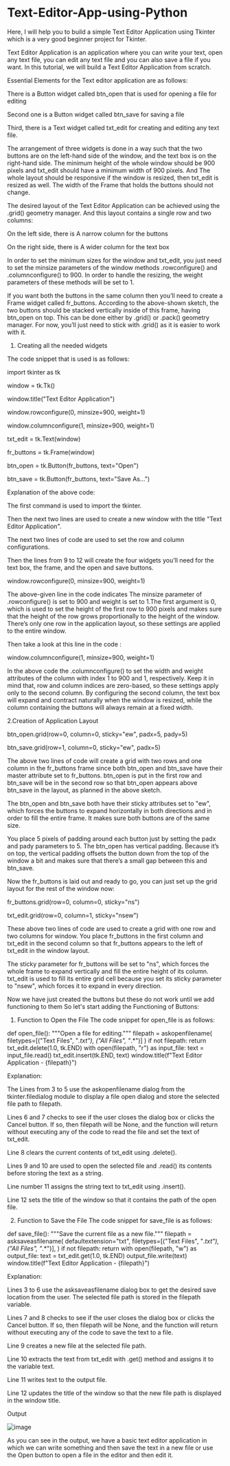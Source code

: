 # Text-Editor-App-using-Python

Here, I will help you to build a simple Text Editor Application using Tkinter which is a very good beginner project for Tkinter.

Text Editor Application is an application where you can write your text, open any text file, you can edit any text file and you can also save a file if you want. In this tutorial, we will build a Text Editor Application from scratch.

Essential Elements for the Text editor application are as follows:

There is a Button widget called btn_open that is used for opening a file for editing

Second one is a Button widget called btn_save for saving a file

Third, there is a Text widget called txt_edit for creating and editing any text file.

The arrangement of three widgets is done in a way such that the two buttons are on the left-hand side of the window, and the text box is on the right-hand side. The minimum height of the whole window should be 900 pixels and txt_edit should have a minimum width of 900 pixels. And The whole layout should be responsive if the window is resized, then txt_edit is resized as well. The width of the Frame that holds the buttons should not change.

The desired layout of the Text Editor Application can be achieved using the .grid() geometry manager. And this layout contains a single row and two columns:

On the left side, there is A narrow column for the buttons

On the right side, there is A wider column for the text box

In order to set the minimum sizes for the window and txt_edit, you just need to set the minsize parameters of the window methods .rowconfigure() and .columnconfigure() to 900. In order to handle the resizing, the weight parameters of these methods will be set to 1.

If you want both the buttons in the same column then you’ll need to create a Frame widget called fr_buttons. According to the above-shown sketch, the two buttons should be stacked vertically inside of this frame, having btn_open on top. This can be done either by .grid() or .pack() geometry manager. For now, you’ll just need to stick with .grid() as it is easier to work with it.

1. Creating all the needed widgets

The code snippet that is used is as follows:

import tkinter as tk

window = tk.Tk()

window.title("Text Editor Application")

window.rowconfigure(0, minsize=900, weight=1)

window.columnconfigure(1, minsize=900, weight=1)

txt_edit = tk.Text(window)

fr_buttons = tk.Frame(window)

btn_open = tk.Button(fr_buttons, text="Open")

btn_save = tk.Button(fr_buttons, text="Save As...")

Explanation of the above code:

The first command is used to import the tkinter.

Then the next two lines are used to create a new window with the title "Text Editor Application".

The next two lines of code are used to set the row and column configurations.

Then the lines from 9 to 12 will create the four widgets you’ll need for the text box, the frame, and the open and save buttons.

window.rowconfigure(0, minsize=900, weight=1)

The above-given line in the code indicates The minsize parameter of .rowconfigure() is set to 900 and weight is set to 1.The first argument is 0, which is used to set the height of the first row to 900 pixels and makes sure that the height of the row grows proportionally to the height of the window. There’s only one row in the application layout, so these settings are applied to the entire window.

Then take a look at this line in the code :

window.columnconfigure(1, minsize=900, weight=1)

In the above code the .columnconfigure() to set the width and weight attributes of the column with index 1 to 900 and 1, respectively. Keep it in mind that, row and column indices are zero-based, so these settings apply only to the second column. By configuring the second column, the text box will expand and contract naturally when the window is resized, while the column containing the buttons will always remain at a fixed width.

2.Creation of Application Layout

btn_open.grid(row=0, column=0, sticky="ew", padx=5, pady=5)

btn_save.grid(row=1, column=0, sticky="ew", padx=5)

The above two lines of code will create a grid with two rows and one column in the fr_buttons frame since both btn_open and btn_save have their master attribute set to fr_buttons. btn_open is put in the first row and btn_save will be in the second row so that btn_open appears above btn_save in the layout, as planned in the above sketch.

The btn_open and btn_save both have their sticky attributes set to "ew", which forces the buttons to expand horizontally in both directions and in order to fill the entire frame. It makes sure both buttons are of the same size.

You place 5 pixels of padding around each button just by setting the padx and pady parameters to 5. The btn_open has vertical padding. Because it’s on top, the vertical padding offsets the button down from the top of the window a bit and makes sure that there’s a small gap between this and btn_save.

Now the fr_buttons is laid out and ready to go, you can just set up the grid layout for the rest of the window now:

fr_buttons.grid(row=0, column=0, sticky="ns")

txt_edit.grid(row=0, column=1, sticky="nsew")

These above two lines of code are used to create a grid with one row and two columns for window. You place fr_buttons in the first column and txt_edit in the second column so that fr_buttons appears to the left of txt_edit in the window layout.

The sticky parameter for fr_buttons will be set to "ns", which forces the whole frame to expand vertically and fill the entire height of its column. txt_edit is used to fill its entire grid cell because you set its sticky parameter to "nsew", which forces it to expand in every direction.

Now we have just created the buttons but these do not work until we add functioning to them So let's start adding the Functioning of Buttons:

1. Function to Open the File
The code snippet for open_file is as follows:


def open_file():
    """Open a file for editing."""
    filepath = askopenfilename(
        filetypes=[("Text Files", "*.txt"), ("All Files", "*.*")]
    )
    if not filepath:
        return
    txt_edit.delete(1.0, tk.END)
    with open(filepath, "r") as input_file:
        text = input_file.read()
        txt_edit.insert(tk.END, text)
    window.title(f"Text Editor Application - {filepath}")

Explanation:

The Lines from 3 to 5 use the askopenfilename dialog from the tkinter.filedialog module to display a file open dialog and store the selected file path to filepath.

Lines 6 and 7 checks to see if the user closes the dialog box or clicks the Cancel button. If so, then filepath will be None, and the function will return without executing any of the code to read the file and set the text of txt_edit.

Line 8 clears the current contents of txt_edit using .delete().

Lines 9 and 10 are used to open the selected file and .read() its contents before storing the text as a string.

Line number 11 assigns the string text to txt_edit using .insert().

Line 12 sets the title of the window so that it contains the path of the open file.

2. Function to Save the File
The code snippet for save_file is as follows:

def save_file():
    """Save the current file as a new file."""
    filepath = asksaveasfilename(
        defaultextension="txt",
        filetypes=[("Text Files", "*.txt"), ("All Files", "*.*")],
    )
    if not filepath:
        return
    with open(filepath, "w") as output_file:
        text = txt_edit.get(1.0, tk.END)
        output_file.write(text)
    window.title(f"Text Editor Application - {filepath}")


Explanation:

Lines 3 to 6 use the asksaveasfilename dialog box to get the desired save location from the user. The selected file path is stored in the filepath variable.

Lines 7 and 8 checks to see if the user closes the dialog box or clicks the Cancel button. If so, then filepath will be None, and the function will return without executing any of the code to save the text to a file.

Line 9 creates a new file at the selected file path.

Line 10 extracts the text from txt_edit with .get() method and assigns it to the variable text.

Line 11 writes text to the output file.

Line 12 updates the title of the window so that the new file path is displayed in the window title.

Output

![image](https://user-images.githubusercontent.com/22562694/120153189-0be6c000-c20c-11eb-879c-755bcc0781a8.png)

As you can see in the output, we have a basic text editor application in which we can write something and then save the text in a new file or use the Open button to open a file in the editor and then edit it.
